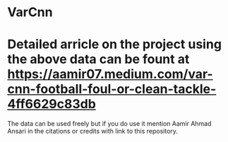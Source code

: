 # VarCnn
# Detailed arricle on the project using the above data can be fount at https://aamir07.medium.com/var-cnn-football-foul-or-clean-tackle-4ff6629c83db
The data can be used freely but if you do use it mention Aamir Ahmad Ansari in the citations or credits with link to this repository.
